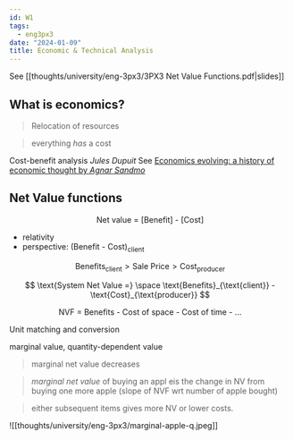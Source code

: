 ```yaml
---
id: W1
tags:
  - eng3px3
date: "2024-01-09"
title: Economic & Technical Analysis
---
```


See [[thoughts/university/eng-3px3/3PX3 Net Value Functions.pdf|slides]]

## What is economics?

> Relocation of resources

> everything *has* a cost

Cost-benefit analysis
_Jules Dupuit_ See [Economics evolving: a history of economic thought by _Agnar Sandmo_](https://press.princeton.edu/books/paperback/9780691148427/economics-evolving)

## Net Value functions

$$
\text{Net value = [Benefit] - [Cost]}
$$

- relativity
- perspective: $\text{(Benefit - Cost)}_{\text{client}}$

$$
\text{Benefits}_{\text{client}} > \text{Sale Price} > \text{Cost}_{\text{producer}}
$$

$$
\text{System Net Value =} \space \text{Benefits}_{\text{client}} - \text{Cost}_{\text{producer}}
$$

$$
\text{NVF = Benefits - Cost of space - Cost of time - ...}
$$

Unit matching and conversion

marginal value, quantity-dependent value
> marginal net value decreases

> _marginal net value_ of buying an appl eis the change in NV from buying one more apple (slope of NVF wrt number of apple bought)

> either subsequent items gives more NV or lower costs.

![[thoughts/university/eng-3px3/marginal-apple-q.jpeg]]